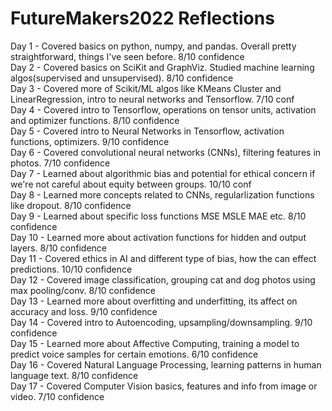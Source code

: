# FutureMakers2022 Reflections
Day 1 - Covered basics on python, numpy, and pandas. Overall pretty straightforward, things I've seen before. 8/10 confidence
<br />
Day 2 - Covered basics on SciKit and GraphViz. Studied machine learning algos(supervised and unsupervised). 8/10 confidence
<br />
Day 3 - Covered more of Scikit/ML algos like KMeans Cluster and LinearRegression, intro to neural networks and Tensorflow. 7/10 conf
<br />
Day 4 - Covered intro to Tensorflow, operations on tensor units, activation and optimizer functions. 8/10 confidence
<br />
Day 5 - Covered intro to Neural Networks in Tensorflow, activation functions, optimizers. 9/10 confidence
<br />
Day 6 - Covered convolutional neural networks (CNNs), filtering features in photos. 7/10 confidence
<br />
Day 7 - Learned about algorithmic bias and potential for ethical concern if we're not careful about equity between groups. 10/10 conf
<br />
Day 8 - Learned more concepts related to CNNs, regularlization functions like dropout. 8/10 confidence
<br />
Day 9 - Learned about specific loss functions MSE MSLE MAE etc. 8/10 confidence
<br />
Day 10 - Learned more about activation functions for hidden and output layers. 8/10 confidence
<br />
Day 11 - Covered ethics in AI and different type of bias, how the can effect predictions. 10/10 confidence
<br />
Day 12 - Covered image classification, grouping cat and dog photos using max pooling/conv. 8/10 confidence
<br />
Day 13 - Learned more about overfitting and underfitting, its affect on accuracy and loss. 9/10 confidence
<br />
Day 14 - Covered intro to Autoencoding, upsampling/downsampling. 9/10 confidence
<br />
Day 15 - Learned more about Affective Computing, training a model to predict voice samples for certain emotions. 6/10 confidence
<br />
Day 16 - Covered Natural Language Processing, learning patterns in human language text. 8/10 confidence
<br />
Day 17 - Covered Computer Vision basics, features and info from image or video. 7/10 confidence
